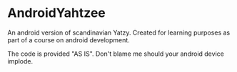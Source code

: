 # AndroidYahtzee

An android version of scandinavian Yatzy.
Created for learning purposes as part of a course on android development.

The code is provided "AS IS".
Don't blame me should your android device implode.
